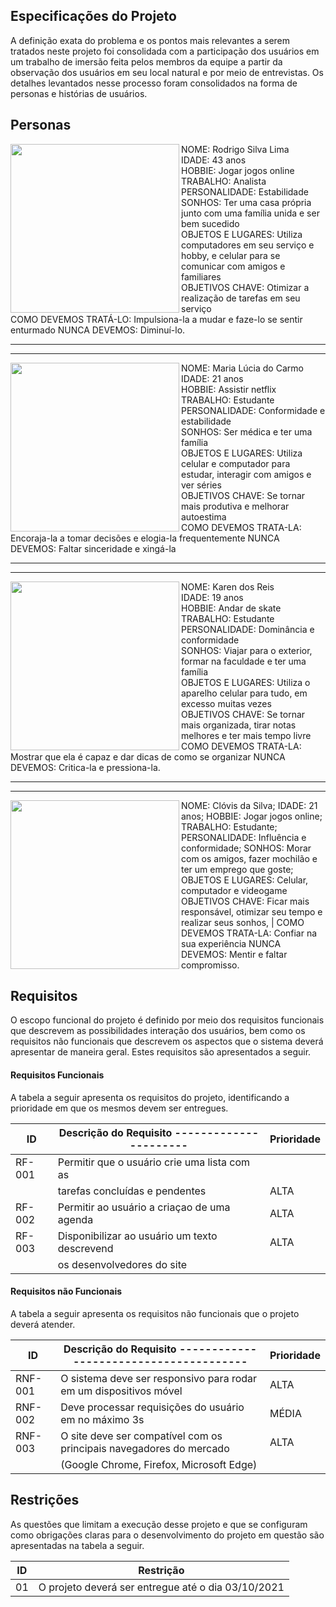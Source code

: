 ## Especificações do Projeto
A definição exata do problema e os pontos mais relevantes a serem tratados neste projeto foi consolidada com a participação dos usuários em um trabalho de imersão feita pelos membros da equipe a partir da observação dos usuários em seu local natural e por meio de entrevistas. Os detalhes levantados nesse processo foram consolidados na forma de personas e histórias de usuários.

## Personas 

<a href="url"><img src="https://user-images.githubusercontent.com/89615793/135789763-70af299d-3138-4086-a863-9b5e1bf2a7ef.jpg" align="left" height="270" width="270" ></a>


NOME: Rodrigo Silva Lima              
IDADE: 43 anos             
HOBBIE: Jogar jogos online              
TRABALHO: Analista            
PERSONALIDADE: Estabilidade        
SONHOS: Ter uma casa própria junto com uma família unida e ser bem sucedido              
OBJETOS E LUGARES: Utiliza computadores em seu serviço e hobby, e celular para se comunicar
com amigos e familiares  
OBJETIVOS CHAVE: Otimizar a realização de tarefas em seu serviço     
COMO DEVEMOS TRATÁ-LO: Impulsiona-la a mudar e faze-lo se sentir enturmado
NUNCA DEVEMOS: Diminuí-lo.

____________________________________________________________________________________
____________________________________________________________________________________



<a href="url"><img src="https://user-images.githubusercontent.com/89615793/135790720-90ced8d7-6394-4e95-a9ff-b10393bbd5de.jpg" align="left" height="270" width="270" ></a>


NOME: Maria Lúcia do Carmo              
IDADE: 21 anos              
HOBBIE: Assistir netflix              
TRABALHO: Estudante            
PERSONALIDADE: Conformidade e estabilidade       
SONHOS: Ser médica e ter uma família               
OBJETOS E LUGARES: Utiliza celular e computador para estudar, interagir com amigos e ver séries    
OBJETIVOS CHAVE: Se tornar mais produtiva e melhorar autoestima     
COMO DEVEMOS TRATA-LA: Encoraja-la a tomar decisões e elogia-la frequentemente
NUNCA DEVEMOS: Faltar sinceridade e xingá-la 


____________________________________________________________________________________
____________________________________________________________________________________



<a href="url"><img src="https://user-images.githubusercontent.com/89615793/135790514-327ce7e0-8228-4c33-a398-0c996cee48e8.jpg" align="left" height="270" width="270" ></a>

NOME: Karen dos Reis                 
IDADE: 19 anos                
HOBBIE: Andar de skate              
TRABALHO: Estudante           
PERSONALIDADE: Dominância e conformidade       
SONHOS: Viajar para o exterior, formar na faculdade e ter uma família              
OBJETOS E LUGARES: Utiliza o aparelho celular para tudo, em excesso muitas vezes  
OBJETIVOS CHAVE: Se tornar mais organizada, tirar notas melhores e ter mais tempo livre  
COMO DEVEMOS TRATA-LA: Mostrar que ela é capaz e dar dicas de como se organizar
NUNCA DEVEMOS: Critica-la e pressiona-la.

____________________________________________________________________________________
____________________________________________________________________________________

<a href="url"><img src="https://user-images.githubusercontent.com/89615793/135794230-762780c2-995f-49a1-a49e-df9e1633fb4d.png" align="left" height="270" width="270" ></a>

NOME: Clóvis da Silva;
IDADE: 21 anos;
HOBBIE: Jogar jogos online;
TRABALHO: Estudante;
PERSONALIDADE: Influência e conformidade;
SONHOS: Morar com os amigos, fazer mochilão e ter um emprego que goste;
OBJETOS E LUGARES: Celular, computador e videogame
OBJETIVOS CHAVE: Ficar mais responsável, otimizar seu tempo e realizar seus sonhos,    |
COMO DEVEMOS TRATA-LA: Confiar na sua experiência
NUNCA DEVEMOS: Mentir e faltar compromisso.



## Requisitos
O escopo funcional do projeto é definido por meio dos requisitos funcionais que descrevem as possibilidades interação dos usuários, bem como os requisitos não funcionais que descrevem os aspectos que o sistema deverá apresentar de maneira geral. Estes requisitos são apresentados a seguir.

#### Requisitos Funcionais
A tabela a seguir apresenta os requisitos do projeto, identificando a prioridade em que os mesmos devem ser entregues.

|ID    | Descrição do Requisito  ----------------------  | Prioridade |
|------|-----------------------------------------------  |----   |
|RF-001| Permitir que o usuário crie uma lista com as    |       |
|      | tarefas concluídas e pendentes                  | ALTA  | 
|RF-002| Permitir ao usuário a criaçao de uma agenda     | ALTA  |
|RF-003| Disponibilizar ao usuário um texto descrevend   | ALTA  |
|      | os desenvolvedores do site                      |       |
      

#### Requisitos não Funcionais
A tabela a seguir apresenta os requisitos não funcionais que o projeto deverá atender.

|ID     | Descrição do Requisito  ---------------------------------------    |Prioridade |
|-------|----------------------------------------------------------------    |------|
|RNF-001| O sistema deve ser responsivo para rodar em um dispositivos móvel  |ALTA  | 
|RNF-002| Deve processar requisições do usuário em no máximo 3s              |MÉDIA | 
|RNF-003| O site deve ser compatível com os principais navegadores do mercado|ALTA  |
|       |   (Google Chrome, Firefox, Microsoft Edge)                         |      |





## Restrições
As questões que limitam a execução desse projeto e que se configuram como obrigações claras para o desenvolvimento do projeto em questão são apresentadas na tabela a seguir.

|ID| Restrição                                             |
|--|-------------------------------------------------------|
|01| O projeto deverá ser entregue até o dia 03/10/2021    |


